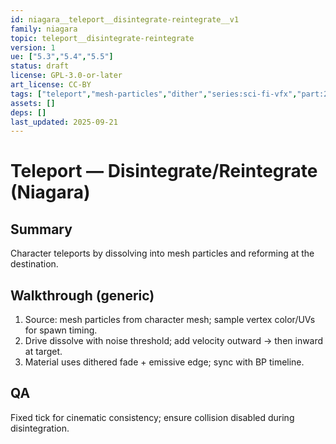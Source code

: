 ```yaml
---
id: niagara__teleport__disintegrate-reintegrate__v1
family: niagara
topic: teleport__disintegrate-reintegrate
version: 1
ue: ["5.3","5.4","5.5"]
status: draft
license: GPL-3.0-or-later
art_license: CC-BY
tags: ["teleport","mesh-particles","dither","series:sci-fi-vfx","part:2"]
assets: []
deps: []
last_updated: 2025-09-21
---
```



# Teleport — Disintegrate/Reintegrate (Niagara)


## Summary
Character teleports by dissolving into mesh particles and reforming at the destination.


## Walkthrough (generic)
1) Source: mesh particles from character mesh; sample vertex color/UVs for spawn timing.
2) Drive dissolve with noise threshold; add velocity outward → then inward at target.
3) Material uses dithered fade + emissive edge; sync with BP timeline.


## QA
Fixed tick for cinematic consistency; ensure collision disabled during disintegration.